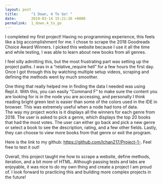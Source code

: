 ```yaml
---
layout: post
title:      "1 Down, 4 To Go! "
date:       2019-03-14 15:21:36 +0000
permalink:  1_down_4_to_go
---
```



I completed my first project! Having no programming experience, this feels like a big accomplishment for me. I chose to scrape the 2018 Goodreads Choice Award Winners. I picked this website because I use it all the time and while testing, I was able to learn about new books from all genres. 

I feel silly admitting this, but the most frustrating part was setting up the project paths. I was in a “relative_require hell” for a few hours the first day. Once I got through this by watching multiple setup videos, scraping and defining the methods went by much smoother. 

One thing that really helped me in finding the data I needed was using Repl.it. With this, you can easily “Command F” to make sure the content you are looking for is in the node you are accessing, and personally I think reading bright green text is easier than some of the colors used in the IDE in browser. This was extremely useful when a node had tons of data.  
The way my project works is it displays all the winners for each genre from 2018. The user is asked to pick a genre, which displays the top 20 books that had the most votes. The user can either go back and pick a new genre or select a book to see the description, rating, and a few other fields. Lastly, they can choose to view more books from that genre or exit the program. 

Here is the link to my github: https://github.com/lchan217/Project-1-. Feel free to test it out!

Overall, this project taught me how to scrape a website, define methods, iteration, and a bit more of HTML. Although passing tests and labs are enjoyable, it was nice to do my own thing and create a project I am proud of. I look forward to practicing this and building more complex projects in the future! 

